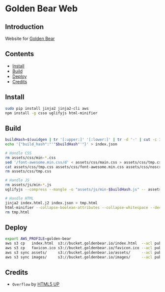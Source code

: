 # Golden Bear Web

## Introduction

Website for [Golden Bear]()

## Contents

- [Install](#install)
- [Build](#build)
- [Deploy](#deploy)
- [Credits](#credits)

## Install

```bash
sudo pip install jinja2 jinja2-cli aws
npm install -g csso uglifyjs html-minifier
```

## Build

```bash
buildHash=$(uuidgen | tr '[:upper:]' '[:lower:]' | tr -d '-' | cut -c 1-12)
echo '{"build_hash":"'"$buildHash"'"}' > index.json

# Handle CSS
rm assets/css/min-*.css
sed '/font-awesome.min.css/d' < assets/css/main.css > assets/css/tmp.css
cat assets/css/tmp.css assets/css/font-awesome.min.css assets/css/noscript.css | csso > "assets/css/min-$buildHash.css"
rm assets/css/tmp.css

# Handle JS
rm assets/js/min-*.js
uglifyjs --compress --mangle -o "assets/js/min-$buildHash.js" -- assets/js/*.js

# Handle HTML
jinja2 index.html.j2 index.json > tmp.html
html-minifier --collapse-boolean-attributes --collapse-whitespace --decode-entities --html5 --process-conditional-comments --remove-attribute-quotes --remove-comments --remove-empty-attributes --remove-optional-tags --sort-attributes --sort-class-name --trim-custom-fragments --use-short-doctype tmp.html > index.html
rm tmp.html
```

## Deploy

```bash
export AWS_PROFILE=golden-bear
aws s3 cp   index.html  s3://bucket.goldenbear.io/index.html  --acl public-read
aws s3 cp   favicon.ico s3://bucket.goldenbear.io/favicon.ico --acl public-read
aws s3 sync assets/     s3://bucket.goldenbear.io/assets/     --acl public-read
aws s3 sync images/     s3://bucket.goldenbear.io/images/     --acl public-read
```

## Credits

- `Overflow` by [HTML5 UP](https://html5up.net/)
